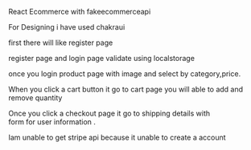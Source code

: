 React Ecommerce with  fakeecommerceapi

 For Designing i have used chakraui 
 
 first there will like register page 

 register page and login page validate using localstorage

once you login product page with  image and select by category,price.

 When you click a cart button it go to cart page you will able to 
add and remove quantity 

 Once you click a checkout page it go to shipping details with  
form for user information .

 Iam unable to get stripe api because it unable to create a account
